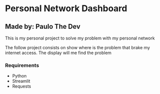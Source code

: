 <h1>Personal Network Dashboard</h1>
<h2>Made by: Paulo The Dev</h2>

<p>This is my personal project to solve my problem with my personal network</p>
<p>The follow project consists on show where is the problem that brake my internet access. The display will me find the problem </p>

<h3>Requirements</h3>
<ul>
    <li>Python</li>
    <li>Streamlit</li>
    <li>Requests</li>
</ul>